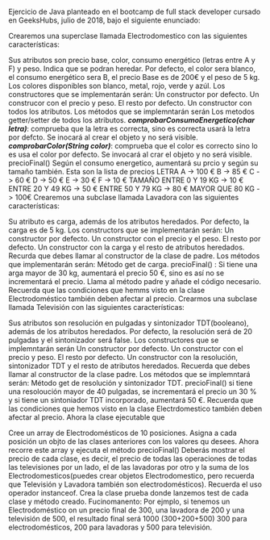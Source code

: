 Ejercicio de Java planteado en el bootcamp de full stack developer cursado en GeeksHubs, julio de 2018, bajo el siguiente enunciado:

Crearemos una superclase llamada Electrodomestico con las siguientes características:

Sus atributos son precio base, color, consumo energético (letras entre A y F) y peso. Indica que se podran heredar.
Por defecto, el color sera blanco, el consumo energético sera B, el precio Base es de 200€ y el peso de 5 kg.
Los colores disponibles son blanco, metal, rojo, verde y azúl.
Los constructores que se implementarán serán:
Un constructor por defecto.
Un construcor con el precio y peso. El resto por defecto.
Un constructor con todos los atributos.
Los métodos que se implemntarán serán
Los metodos getter/setter de todos los atributos.
***comprobarConsumoEnergetico(char letra)***: comprueba que la letra es correcta, sino es correcta usará la letra por defcto. Se inocará al crear el objeto y no será visible.
***comprobarColor(String color)***: comprueba que el color es correcto sino lo es usa el color por defecto. Se invocará al crar el objeto y no será visible.
precioFinal() Según el consumo energetico, aumentará su prcio y según su tamaño también. Esta son la lista de precios LETRA
A -> 100 €
B -> 85 €
C -> 60 €
D -> 50 €
E -> 30 €
F -> 10 € TAMAÑO
ENTRE 0 Y 19 KG -> 10 €
ENTRE 20 Y 49 KG -> 50 €
ENTRE 50 Y 79 KG -> 80 €
MAYOR QUE 80 KG -> 100€
Crearemos una subclase llamada Lavadora con las siguientes características:

Su atributo es carga, además de los atributos heredados.
Por defecto, la carga es de 5 kg.
Los constructors que se implementarán serán:
Un constructor por defecto.
Un constructor con el precio y el peso. El resto por defecto.
Un constructor con la carga y el resto de atributos heredados. Recurda que debes llamar al constructor de la clase de padre.
Los métodos que implementarán serán:
Método get de carga.
precioFinal() : Si tiene una arga mayor de 30 kg, aumentará el precio 50 €, sino es así no se incrementará el precio. Llama al método padre y añade el código necesario. Recuerda que las condiciones que hemms visto en la clase Electrodoméstico también deben afectar al precio.
Crearmos una subclase llamada Televisión con las siguientes características:

Sus atributos son resolución en pulgadas y sintonizador TDT(booleano), además de los atributos heredados.
Por defecto, la resolución será de 20 pulgadas y el sintonizador será false.
Los constructores que se implemntarán serán
Un constructor por defecto.
Un constructor con el precio y peso. El resto por defecto.
Un constructor con la resolución, sintonizador TDT y el resto de atributos heredados. Recuerda que debes llamar al constructor de la clase padre.
Los métodos que se implemntará serán:
Método get de resolución y sintonizador TDT.
precioFinal() si tiene una resoloución mayor de 40 pulgadas, se incrementará el precio un 30 % y si tiene un sintoniador TDT incorporado, aumentará 50 €. Recuerda que las condiciones que hemos visto en la clase Electrdomestico también deben afectar al precio.
Ahora la clase ejecutable que

Cree un array de Electrodomésticos de 10 posiciones.
Asigna a cada posición un objto de las clases anteriores con los valores qu desees.
Ahora recorre este array y ejecuta el método precioFinal()
Deberás mostrar el precio de cada clase, es decir, el precio de todas las operaciones de todas las televisiones por un lado, el de las lavadoras por otro y la suma de los Electrodomesticos(puedes crear objetos Electrodomestico, pero recuerda que Televisión y Lavadora también son electrodomésticos). Recuerda el uso operador instanceof.
Crea la clase prueba donde lanzemos test de cada clase y método creado. Fucinomanento: Por ejmplo, si tenemos un Electrodoméstico on un precio final de 300, una lavadora de 200 y una televisión de 500, el resultado final será 1000 (300+200+500) 300 para electrodomésticos, 200 para lavadoras y 500 para televisión.
